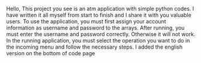 Hello, This project you see is an atm application with simple python codes. I have written it all myself from start to finish and I share it with you valuable users.
To use the application, you must first assign your account information as username and password to the arrays. After running, you must enter the username and password correctly. Otherwise it will not work. In the running application, you must select the operation you want to do in the incoming menu and follow the necessary steps.
I added the english version on the bottom of code page
